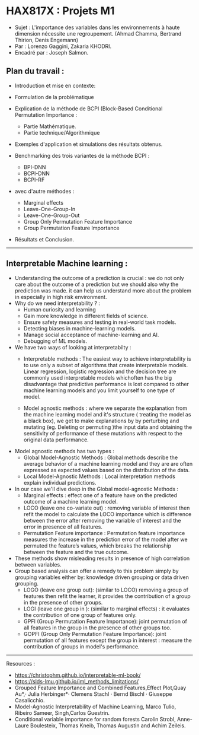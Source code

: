 # HAX817X : Projets M1 
- Sujet : L'importance des variables dans les environnements à haute dimension nécessite une regroupement. (Ahmad Chamma, Bertrand Thirion, Denis Engemann)
- Par : Lorenzo Gaggini, Zakaria KHODRI.
- Encadré par : Joseph Salmon.

## Plan du travail :
- Introduction et mise en contexte: 
- Formulation de la problématique
- Explication de la méthode de BCPI (Block-Based Conditional Permutation Importance :
  - Partie Mathématique.
  - Partie technique/Algorithmique 
- Exemples d'application et simulations des résultats obtenus.
- Benchmarking des trois variantes de la méthode BCPI : 
  - BPI-DNN
  - BCPI-DNN
  - BCPI-RF

- avec d'autre méthodes :
   - Marginal effects
   - Leave-One-Group-In
   - Leave-One-Group-Out
   - Group Only Permutation Feature Importance
   - Group Permutation Feature Importance

- Résultats et Conclusion.
- -----
## Interpretable Machine learning :
- Understanding the outcome of a prediction is crucial : we do not only care about the outcome of a prediction but we should also why the prediction was made. it can help us understand more about the problem in especially in high risk environment.
- Why do we need interpretability ? : 
    - Human curiosity and learning
    - Gain more knowledge in different fields of science.
    - Ensure safety measures and testing in real-world task models.
    - Detecting biases in machine-learning models.
    - Manage social acceptance of machine-learning and AI.
    - Debugging of ML models.
- We have two ways of looking at interpretabilty : 
  - Interpretable methods : The easiest way to achieve interpretability is to use only a subset of algorithms that create interpretable models. Linear regression, logistic regression and the decision tree are commonly used interpretable models whichoften has the big disadvantage that predictive performance is lost compared to other machine learning models and you limit yourself to one type of model.
  
  - Model agnostic methods : where we separate the explanation from the machine learning model and it's structure ( treating the model as a black box), we get to make explanations by by perturbing and mutating (eg. Deleting or permuting )the input data and obtaining the sensitivity of performance of these mutations with respect to the original data performance.
- Model agnostic methods has two types : 
  - Global Model-Agnostic Methods : Global methods describe the average behavior of a machine learning model and they are are often expressed as expected values based on the distribution of the data.
  - Local Model-Agnostic Methods : Local interpretation methods explain individual predictions.
- In our case we'll dive deep in the Global model-agnostic Methods :
  - Marginal effects : effect one of a feature have on the predicted outcome of a machine learning model.
  - LOCO (leave one co-variate out) : removing variable of interest then refit the model to calculate the LOCO importance which is difference between the error after removing the variable of interest and the error in presence of all features. 
  - Permutation Feature importance : Permutation feature importance measures the increase in the prediction error of the model after we permuted the feature’s values, which breaks the relationship between the feature and the true outcome.
- These methods show misleading results in presence of high correlation between variables.
- Group based analysis can offer a remedy to this problem simply by grouping variables either by: knowledge driven grouping or data driven grouping.
  - LOGO (leave one group out): (similar to LOCO) removing a group of features then refit the learner, it provides the contribution of a group in the presence of other groups.
  - LOGI (leave one group in ): (similar to marginal effects) : it evaluates the contribution of one group of features only.
  - GPFI (Group Permutation Feature Importance): joint permutation of all features in the group in the presence of other groups too.
  - GOPFI (Group Only Permutation Feature Importance): joint permutation of all features except the group in interest : measure the contribution of groups in model's performance.
---
Resources : 
- https://christophm.github.io/interpretable-ml-book/
- https://slds-lmu.github.io/iml_methods_limitations/
- Grouped Feature Importance and Combined Features,Effect Plot,Quay Au*,· Julia Herbinger*· Clemens Stachl · Bernd Bischl · Giuseppe Casalicchio.
- Model-Agnostic Interpretability of Machine Learning, Marco Tulio, Ribeiro Sameer, Singh,Carlos Guestrin.
- Conditional variable importance for random forests
Carolin Strobl, Anne-Laure Boulesteix, Thomas Kneib, Thomas Augustin
and Achim Zeileis.